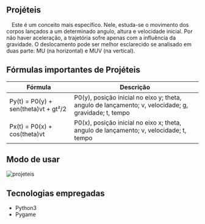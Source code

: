 ## Projéteis

&emsp;Este é um conceito mais específico. Nele, estuda-se o movimento dos corpos lançados a um determinado angulo, altura e velocidade inicial. Por não haver aceleração, a trajetória sofre apenas com a influência da gravidade. O deslocamento pode ser melhor esclarecido se analisado em duas parte: MU (na horizontal) e MUV (na vertical).

## Fórmulas importantes de Projéteis

| Fórmula | Descrição |
| --- | --- |
| Py(t) = P0(y) + sen(theta)vt + gt²/2 | P0(y), posição inicial no eixo y; theta, angulo de lançamento; v, velocidade; g, gravidade; t, tempo |
| Px(t) = P0(x) + cos(theta)vt | P0(x), posição inicial no eixo x; theta, angulo de lançamento; v, velocidade; t, tempo |

## Modo de usar

![projeteis](https://user-images.githubusercontent.com/87876734/162594859-a8eaf280-b80b-46b7-b85b-34d5c1858bae.gif)

## Tecnologias empregadas
* Python3
* Pygame
